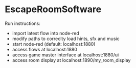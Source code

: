 # EscapeRoomSoftware

Run instructions:

* import latest flow into node-red
* modify paths to correclty load hints, sfx and music
* start node-red (default: localhost:1880)
* access flows at localhost:1880
* access game master interface at localhost:1880/ui
* access room display at localhost:1890/my_room_display
